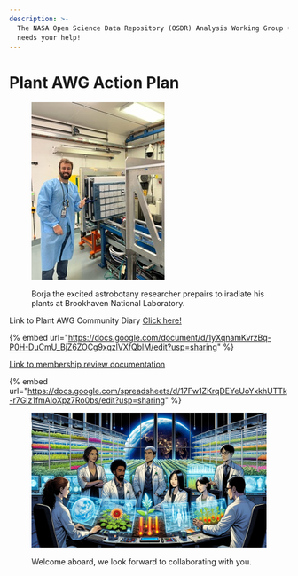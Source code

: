 ```yaml
---
description: >-
  The NASA Open Science Data Repository (OSDR) Analysis Working Group (AWG)
  needs your help!
---
```


# Plant AWG Action Plan

<figure><img src=".gitbook/assets/Borcja_at_brookhaven.jpeg" alt=""><figcaption><p>Borja the excited astrobotany researcher prepairs to iradiate his plants at Brookhaven National Laboratory. </p></figcaption></figure>

Link to Plant AWG Community Diary [Click here!](https://docs.google.com/document/d/1yXqnamKvrzBq-P0H-DuCmU\_BjZ6ZOCg9xqzlVXfQblM/edit?usp=sharing)

{% embed url="https://docs.google.com/document/d/1yXqnamKvrzBq-P0H-DuCmU_BjZ6ZOCg9xqzlVXfQblM/edit?usp=sharing" %}



[Link to membership review documentation](https://docs.google.com/spreadsheets/d/17Fw1ZKrqDEYeUoYxkhUTTk-r7Glz1fmAloXpz7Ro0bs/edit?usp=sharing)

{% embed url="https://docs.google.com/spreadsheets/d/17Fw1ZKrqDEYeUoYxkhUTTk-r7Glz1fmAloXpz7Ro0bs/edit?usp=sharing" %}

<figure><img src=".gitbook/assets/image.png" alt=""><figcaption><p>Welcome aboard, we look forward to collaborating with you. </p></figcaption></figure>

